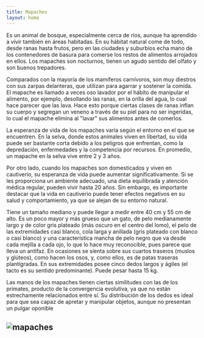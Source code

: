 ```yaml
---
title: Mapaches
layout: home
---
```

Es un animal de bosque, especialmente cerca de ríos, aunque ha aprendido a vivir también en áreas habitadas. En su hábitat natural come de todo, desde ranas hasta frutos, pero en las ciudades y suburbios echa mano de los contenedores de basura para comerse los restos de alimentos arrojados en ellos. Los mapaches son nocturnos, tienen un agudo sentido del olfato y son buenos trepadores.

Comparados con la mayoría de los mamíferos carnívoros, son muy diestros con sus zarpas delanteras, que utilizan para agarrar y sostener la comida. El mapache es llamado a veces oso lavador por el hábito de manipular el alimento, por ejemplo, desollando las ranas, en la orilla del agua, lo cual hace parecer que las lava. Hace esto porque ciertas clases de ranas inflan su cuerpo y segregan un veneno a través de su piel para no ser ingeridas, lo cual el mapache elimina al "lavar" sus alimentos antes de comerlos.

La esperanza de vida de los mapaches varía según el entorno en el que se encuentren. En la selva, donde estos animales viven en libertad, su vida puede ser bastante corta debido a los peligros que enfrentan, como la depredación, enfermedades y la competencia por recursos. En promedio, un mapache en la selva vive entre 2 y 3 años.

Por otro lado, cuando los mapaches son domesticados y viven en cautiverio, su esperanza de vida puede aumentar significativamente. Si se les proporciona un ambiente adecuado, una dieta equilibrada y atención médica regular, pueden vivir hasta 20 años. Sin embargo, es importante destacar que la vida en cautiverio puede tener efectos negativos en su salud y comportamiento, ya que se alejan de su entorno natural.

Tiene un tamaño mediano y puede llegar a medir entre 40 cm y 55 cm de alto. Es un poco mayor y más grueso que un gato, de pelo medianamente largo y de color gris plateado (más oscuro en el centro del lomo), el pelo de las extremidades casi blanco, cola larga y anillada (gris plateado con blanco o casi blanco) y una característica mancha de pelo negro que va desde cada mejilla a cada ojo, lo que lo hace muy reconocible, pues parece que lleva un antifaz. En ocasiones se sienta sobre sus cuartos traseros (muslos y glúteos), como hacen los osos, y, como ellos, es de patas traseras plantígradas. En sus extremidades posee cinco dedos largos y ágiles (el tacto es su sentido predominante). Puede pesar hasta 15 kg.

Las manos de los mapaches tienen ciertas similitudes con las de los primates, producto de la convergencia evolutiva, ya que no están estrechamente relacionados entre sí. Su distribución de los dedos es ideal para que sea capaz de apretar y manipular objetos, aunque no presentan un pulgar oponible

![mapaches](https://www.google.com/url?sa=i&url=https%3A%2F%2Funsplash.com%2Fes%2Fs%2Ffotos%2Fraccoon&psig=AOvVaw2AhITGNuSTRnGiBJ-WdPAX&ust=1729166089306000&source=images&cd=vfe&opi=89978449&ved=0CBQQjRxqFwoTCJDDo9TtkokDFQAAAAAdAAAAABAJ)
----

[^1]: [It can take up to 10 minutes for changes to your site to publish after you push the changes to GitHub](https://docs.github.com/en/pages/setting-up-a-github-pages-site-with-jekyll/creating-a-github-pages-site-with-jekyll#creating-your-site).

[Just the Docs]: https://just-the-docs.github.io/just-the-docs/
[GitHub Pages]: https://docs.github.com/en/pages
[README]: https://github.com/just-the-docs/just-the-docs-template/blob/main/README.md
[Jekyll]: https://jekyllrb.com
[GitHub Pages / Actions workflow]: https://github.blog/changelog/2022-07-27-github-pages-custom-github-actions-workflows-beta/
[use this template]: https://github.com/just-the-docs/just-the-docs-template/generate
